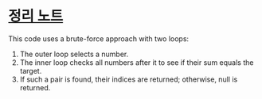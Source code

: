 # [정리 노트]()


This code uses a brute-force approach with two loops:

1.	The outer loop selects a number.
2.	The inner loop checks all numbers after it to see if their sum equals the target.
3.	If such a pair is found, their indices are returned; otherwise, null is returned.
